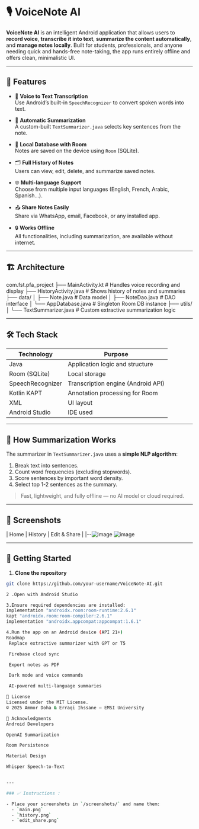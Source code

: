 # 🎙️ VoiceNote AI

**VoiceNote AI** is an intelligent Android application that allows users to **record voice**, **transcribe it into text**, **summarize the content automatically**, and **manage notes locally**. Built for students, professionals, and anyone needing quick and hands-free note-taking, the app runs entirely offline and offers clean, minimalistic UI.

---

## 📱 Features

- 🎤 **Voice to Text Transcription**  
  Use Android’s built-in `SpeechRecognizer` to convert spoken words into text.

- 🧠 **Automatic Summarization**  
  A custom-built `TextSummarizer.java` selects key sentences from the note.

- 💾 **Local Database with Room**  
  Notes are saved on the device using `Room` (SQLite).

- 🗂️ **Full History of Notes**  
  Users can view, edit, delete, and summarize saved notes.

- 🌐 **Multi-language Support**  
  Choose from multiple input languages (English, French, Arabic, Spanish...).

- 📤 **Share Notes Easily**  
  Share via WhatsApp, email, Facebook, or any installed app.

- 🔒 **Works Offline**  
  All functionalities, including summarization, are available without internet.

---

## 🏗️ Architecture

com.fst.pfa_project
├── MainActivity.kt # Handles voice recording and display
├── HistoryActivity.java # Shows history of notes and summaries
├── data/
│ ├── Note.java # Data model
│ ├── NoteDao.java # DAO interface
│ └── AppDatabase.java # Singleton Room DB instance
├── utils/
│ └── TextSummarizer.java # Custom extractive summarization logic


---

## 🛠️ Tech Stack

| Technology        | Purpose                                    |
|-------------------|--------------------------------------------|
| Java              | Application logic and structure            |
| Room (SQLite)     | Local storage                              |
| SpeechRecognizer  | Transcription engine (Android API)         |
| Kotlin KAPT       | Annotation processing for Room             |
| XML               | UI layout                                  |
| Android Studio    | IDE used                                   |

---

## 🧠 How Summarization Works

The summarizer in `TextSummarizer.java` uses a **simple NLP algorithm**:
1. Break text into sentences.
2. Count word frequencies (excluding stopwords).
3. Score sentences by important word density.
4. Select top 1-2 sentences as the summary.

> Fast, lightweight, and fully offline — no AI model or cloud required.

---

## 📸 Screenshots

| Home | History | Edit & Share |
|--![image](https://github.com/user-attachments/assets/d6f888d5-6704-4628-b48f-997e63d5f354)
![image](https://github.com/user-attachments/assets/6f8d16ef-1fe3-401d-915b-c6d96dc9fd14)




---

## 🚀 Getting Started

1. **Clone the repository**

```bash
git clone https://github.com/your-username/VoiceNote-AI.git

2 .Open with Android Studio

3.Ensure required dependencies are installed:
implementation "androidx.room:room-runtime:2.6.1"
kapt "androidx.room:room-compiler:2.6.1"
implementation "androidx.appcompat:appcompat:1.6.1"

4.Run the app on an Android device (API 21+)
Roadmap
 Replace extractive summarizer with GPT or T5

 Firebase cloud sync

 Export notes as PDF

 Dark mode and voice commands

 AI-powered multi-language summaries

📄 License
Licensed under the MIT License.
© 2025 Ammor Doha & Erraqi Ihssane — EMSI University

🙏 Acknowledgments
Android Developers

OpenAI Summarization

Room Persistence

Material Design

Whisper Speech-to-Text


---

### ✅ Instructions :

- Place your screenshots in `/screenshots/` and name them:
  - `main.png`
  - `history.png`
  - `edit_share.png`


